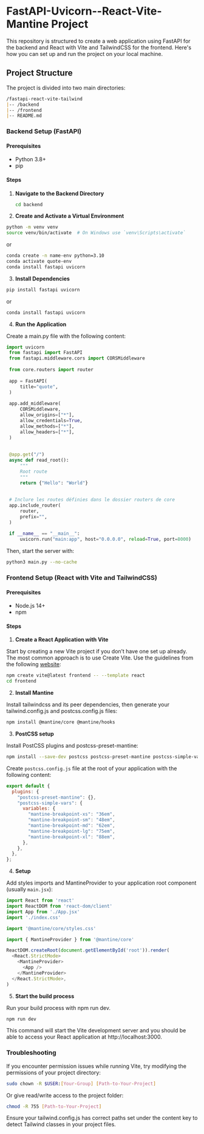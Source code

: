# FastAPI-Uvicorn--React-Vite-Mantine Project

This repository is structured to create a web application using FastAPI for the backend and React with Vite and TailwindCSS for the frontend. Here's how you can set up and run the project on your local machine.

## Project Structure

The project is divided into two main directories:
```markdown
/fastapi-react-vite-tailwind
|-- /backend
|-- /frontend
|-- README.md
```

### Backend Setup (FastAPI)

#### Prerequisites

- Python 3.8+
- pip

#### Steps

1. **Navigate to the Backend Directory**

   ```bash
   cd backend
   ```

2. **Create and Activate a Virtual Environment**

  ```bash
  python -m venv venv
  source venv/bin/activate  # On Windows use `venv\Scripts\activate`
  ```
or
  ```bash
  conda create -n name-env python=3.10
  conda activate quote-env
  conda install fastapi uvicorn
  ```

3. **Install Dependencies**
   
  ```bash
  pip install fastapi uvicorn
  ```
or 
  ```bash
  conda install fastapi uvicorn
  ```

4. **Run the Application**
   
Create a main.py file with the following content:
  ```python
  import uvicorn
   from fastapi import FastAPI
   from fastapi.middleware.cors import CORSMiddleware
   
   from core.routers import router
   
   app = FastAPI(
       title="quote",
   )
   
   app.add_middleware(
       CORSMiddleware,
       allow_origins=["*"],
       allow_credentials=True,
       allow_methods=["*"],
       allow_headers=["*"],
   )
   
   
   @app.get("/")
   async def read_root():
       """
       Root route
       """
       return {"Hello": "World"}
   
   
   # Inclure les routes définies dans le dossier routers de core
   app.include_router(
       router,
       prefix="",
   )
   
   if __name__ == "__main__":
       uvicorn.run("main:app", host="0.0.0.0", reload=True, port=8000)

  ```

Then, start the server with:
  ```bash
  python3 main.py --no-cache
  ```

### Frontend Setup (React with Vite and TailwindCSS)

#### Prerequisites
- Node.js 14+
- npm

#### Steps

1. **Create a React Application with Vite**
   
Start by creating a new Vite project if you don’t have one set up already. The most common approach is to use Create Vite. Use the guidelines from the following [website](https://tailwindcss.com/docs/guides/vite):

  ```bash
  npm create vite@latest frontend -- --template react
  cd frontend
  ```

2. **Install Mantine**
   
Install tailwindcss and its peer dependencies, then generate your tailwind.config.js and postcss.config.js files:

  ```bash
  npm install @mantine/core @mantine/hooks
  ```

3. **PostCSS setup**

Install PostCSS plugins and postcss-preset-mantine:
   
  ```bash
  npm install --save-dev postcss postcss-preset-mantine postcss-simple-vars
  ```

Create `postcss.config.js` file at the root of your application with the following content:

   ```javascript
   export default {
     plugins: {
       "postcss-preset-mantine": {},
       "postcss-simple-vars": {
         variables: {
           "mantine-breakpoint-xs": "36em",
           "mantine-breakpoint-sm": "48em",
           "mantine-breakpoint-md": "62em",
           "mantine-breakpoint-lg": "75em",
           "mantine-breakpoint-xl": "88em",
         },
       },
     },
   };
  ```

4. **Setup**

Add styles imports and MantineProvider to your application root component (usually `main.jsx`):

  ```javascript
  import React from 'react'
  import ReactDOM from 'react-dom/client'
  import App from './App.jsx'
  import './index.css'

  import '@mantine/core/styles.css'

  import { MantineProvider } from '@mantine/core'

  ReactDOM.createRoot(document.getElementById('root')).render(
    <React.StrictMode>
      <MantineProvider>
        <App />
      </MantineProvider>
    </React.StrictMode>,
  )
  ```

5. **Start the build process**
   
Run your build process with npm run dev.

  ```bash
  npm run dev
  ```

This command will start the Vite development server and you should be able to access your React application at http://localhost:3000.

### Troubleshooting

If you encounter permission issues while running Vite, try modifying the permissions of your project directory:
  ```bash
  sudo chown -R $USER:[Your-Group] [Path-to-Your-Project]
  ```

Or give read/write access to the project folder:

  ```bash
  chmod -R 755 [Path-to-Your-Project]
  ```

Ensure your tailwind.config.js has correct paths set under the content key to detect Tailwind classes in your project files.
